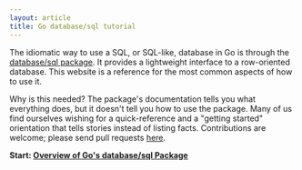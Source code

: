 ```yaml
---
layout: article
title: Go database/sql tutorial
---
```


The idiomatic way to use a SQL, or SQL-like, database in Go is through the
[database/sql package](http://golang.org/pkg/database/sql/).  It provides a
lightweight interface to a row-oriented database. This website is a
reference for the most common aspects of how to use it.

Why is this needed? The package's documentation tells you what everything does,
but it doesn't tell you how to use the package. Many of us find ourselves
wishing for a quick-reference and a "getting started" orientation that tells
stories instead of listing facts. Contributions are welcome; please send pull
requests [here](https://github.com/VividCortex/go-database-sql-tutorial).

**Start: [Overview of Go's database/sql Package](overview.md)**
